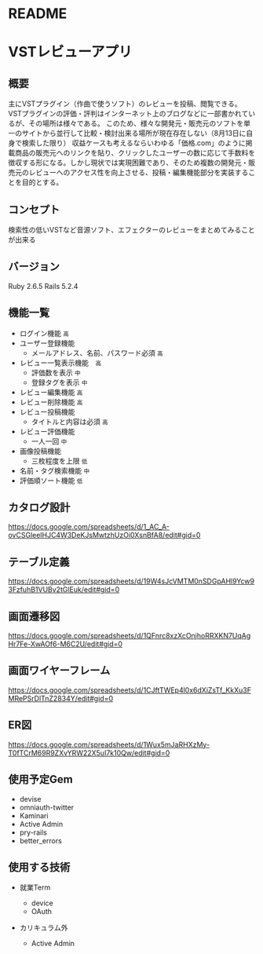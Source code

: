 # README

# VSTレビューアプリ

## 概要
主にVSTプラグイン（作曲で使うソフト）のレビューを投稿、閲覧できる。
VSTプラグインの評価・評判はインターネット上のブログなどに一部書かれているが、その場所は様々である。
このため、様々な開発元・販売元のソフトを単一のサイトから並行して比較・検討出来る場所が現在存在しない（8月13日に自身で検索した限り）
収益ケースも考えるならいわゆる「価格.com」のように掲載商品の販売元へのリンクを貼り、クリックしたユーザーの数に応じて手数料を徴収する形になる。しかし現状では実現困難であり、そのため複数の開発元・販売元のレビューへのアクセス性を向上させる、投稿・編集機能部分を実装することを目的とする。

## コンセプト
検索性の低いVSTなど音源ソフト、エフェクターのレビューをまとめてみることが出来る

## バージョン
Ruby 2.6.5 Rails 5.2.4

## 機能一覧
- ログイン機能 `高`
- ユーザー登録機能
  - メールアドレス、名前、パスワード必須 `高`
- レビュー一覧表示機能　`高`
  - 評価数を表示 `中`
  - 登録タグを表示 `中`
- レビュー編集機能 `高`
- レビュー削除機能 `高`
- レビュー投稿機能
  - タイトルと内容は必須 `高`
- レビュー評価機能
  - 一人一回 `中`
- 画像投稿機能
  - 三枚程度を上限 `低`
- 名前・タグ検索機能 `中`
- 評価順ソート機能 `低`

## カタログ設計
https://docs.google.com/spreadsheets/d/1_AC_A-ovCSGleelHJC4W3DeKJsMwtzhUzOi0XsnBfA8/edit#gid=0

## テーブル定義
https://docs.google.com/spreadsheets/d/19W4sJcVMTM0nSDGpAHl9Ycw93FzfuhB1VUBv2tGlEuk/edit#gid=0

## 画面遷移図
https://docs.google.com/spreadsheets/d/1QFnrc8xzXcOnjhoRRXKN7UqAgHr7Fe-XwAOf6-M6C2U/edit#gid=0

## 画面ワイヤーフレーム
https://docs.google.com/spreadsheets/d/1CJftTWEp4l0x6dXiZsTf_KkXu3FMRePSrDlTnZ2834Y/edit#gid=0

## ER図
https://docs.google.com/spreadsheets/d/1Wux5mJaRHXzMy-T0fTCrM69R9ZXvYRW22X5uI7k10Qw/edit#gid=0

## 使用予定Gem
* devise
* omniauth-twitter
* Kaminari
* Active Admin
* pry-rails
* better_errors

## 使用する技術
- 就業Term
  - device
  - OAuth

- カリキュラム外
  - Active Admin